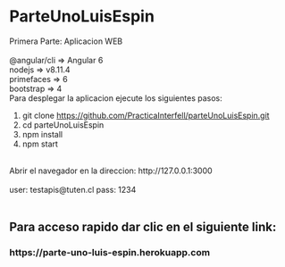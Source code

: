 # ParteUnoLuisEspin
Primera Parte: Aplicacion WEB
<br>
<br>
@angular/cli => Angular 6
<br>
nodejs       =>         v8.11.4
<br>
primefaces   =>         6
<br>
bootstrap    =>         4
<br>
Para desplegar la aplicacion ejecute los siguientes pasos:
<br>
1. git clone https://github.com/PracticaInterfell/parteUnoLuisEspin.git
2. cd parteUnoLuisEspin
3. npm install
4. npm start
<br>
Abrir el navegador en la direccion: http://127.0.0.1:3000
<br>
<br>
user: testapis@tuten.cl
pass: 1234
<br>
<br>
<h2>Para acceso rapido dar clic en el siguiente link:</h2>
<h3>https://parte-uno-luis-espin.herokuapp.com</h3>
